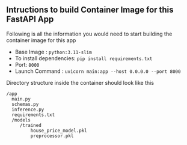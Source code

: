 ## Intructions to build Container Image for this FastAPI App 

Following is all the information you would need to start building the container image for this app 


  * Base Image : `python:3.11-slim`
  * To install dependencies: `pip install requirements.txt`
  * Port: `8000`
  * Launch Command : `uvicorn main:app --host 0.0.0.0 --port 8000`

Directory structure inside the container should look like this 

```
/app
  main.py
  schemas.py
  inference.py
  requirements.txt
  /models
     /trained
         house_price_model.pkl
         preprocessor.pkl
```
